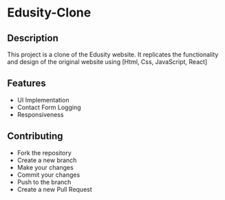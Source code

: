 # Edusity-Clone

## Description
This project is a clone of the Edusity website. It replicates the functionality and design of the original website using [Html, Css, JavaScript, React]

## Features
* UI Implementation
* Contact Form Logging
* Responsiveness

## Contributing
* Fork the repository
* Create a new branch
* Make your changes
* Commit your changes
* Push to the branch
* Create a new Pull Request
